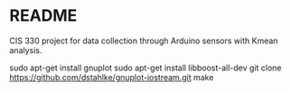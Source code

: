 # README #
CIS 330 project for data collection through Arduino sensors with Kmean analysis.

sudo apt-get install gnuplot
sudo apt-get install libboost-all-dev
git clone https://github.com/dstahlke/gnuplot-iostream.git
make
